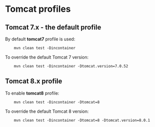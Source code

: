 Tomcat profiles
===============

Tomcat 7.x - the default profile
--------------------------------

By default **tomcat7** profile is used:

        mvn clean test -Dincontainer

To override the default Tomcat 7 version:

        mvn clean test -Dincontainer -Dtomcat.version=7.0.52

Tomcat 8.x profile
------------------

To enable **tomcat8** profile:

        mvn clean test -Dincontainer -Dtomcat=8

To override the default Tomcat 8 version:

        mvn clean test -Dincontainer -Dtomcat=8 -Dtomcat.version=8.0.1